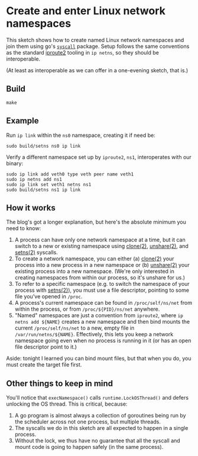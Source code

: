 # Create and enter Linux network namespaces

This sketch shows how to create named Linux network namespaces and join
them using go's [`syscall`](https://pkg.go.dev/syscall?tab=doc) package.
Setup follows the same conventions as the standard
[iproute2](https://wiki.linuxfoundation.org/networking/iproute2)
tooling in `ip netns`, so they should be interoperable.

(At least as interoperable as we can offer in a one-evening sketch, that is.)

## Build

```
make
```

## Example

Run `ip link` within the `ns0` namespace, creating it if need be:

```
sudo build/setns ns0 ip link
```

Verify a different namespace set up by `iproute2`, `ns1`, interoperates
with our binary:

```
sudo ip link add veth0 type veth peer name veth1
sudo ip netns add ns1
sudo ip link set veth1 netns ns1
sudo build/setns ns1 ip link
```

## How it works

The blog's got a longer explanation, but here's the absolute minimum you
need to know:

1. A process can have only one network namespace at a time, but it can
   switch to a new or existing namespace using 
   [clone(2)](https://manpages.debian.org/buster/manpages-dev/clone.2.en.html),
   [unshare(2)](https://manpages.debian.org/buster/manpages-dev/unshare.2.en.html),
   and 
   [setns(2)](https://manpages.debian.org/buster/manpages-dev/setns.2.en.html) syscalls.
1. To create a network namespace, you can either (a) 
   [clone(2)](https://manpages.debian.org/buster/manpages-dev/clone.2.en.html)
   your process into a new process in a new namespace or (b)
   [unshare(2)](https://manpages.debian.org/buster/manpages-dev/unshare.2.en.html)
   your existing process into a new namespace.
   (We're only interested in creating namespaces from within our process, so it's unshare for us.)
1. To refer to a specific namespace (e.g. to switch the namespace of
   your process with [setns(2)](https://manpages.debian.org/buster/manpages-dev/setns.2.en.html)),
   you must use a file descriptor, pointing to some file you've opened
   in `/proc`.
1. A process's current namespace can be found in `/proc/self/ns/net`
   from within the process, or from `/proc/${PID}/ns/net` anywhere.
1. "Named" namespaces are just a convention from `iproute2`, where `ip
   netns add ${NAME}` creates a new namespace and then bind mounts the
   current `/proc/self/ns/net` to a new, empty file in
   `/var/run/netns/${NAME}`. Effectively, this lets you keep a network
   namespace going even when no process is running in it (or has an open
   file descriptor point to it.)

Aside: tonight I learned you can bind mount files, but that when you do,
you must create the target file first.

## Other things to keep in mind

You'll notice that `execNamespace()` calls `runtime.LockOSThread()` and
defers unlocking the OS thread. This is critical, because:

1. A go program is almost always a collection of goroutines being run by
   the scheduler across not one process, but multiple threads.
1. The syscalls we do in this sketch are all expected to happen in a single
   process.
1. Without the lock, we thus have no guarantee that all the syscall and
   mount code is going to happen safely (in the same process).
